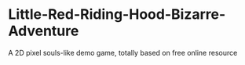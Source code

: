 # Little-Red-Riding-Hood-Bizarre-Adventure
A 2D pixel souls-like demo game, totally based on free online resource

